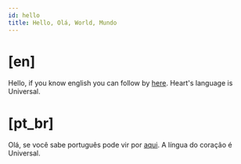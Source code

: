```yaml
---
id: hello
title: Hello, Olá, World, Mundo
---
```


# [en]
Hello, if you know english you can follow by [here](archive/hello-en). Heart's language is Universal.

# [pt_br]
Olá, se você sabe português pode vir por [aqui](arquivo/hello-pt). A língua do coração é Universal.